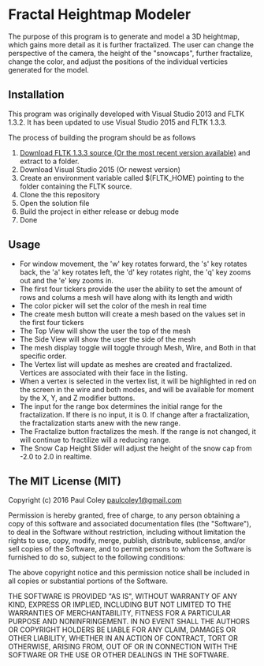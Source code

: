 # Fractal Heightmap Modeler

The purpose of this program is to generate and model a 3D heightmap, which gains more detail as it is further fractalized. The user can change the perspective of the camera, the height of the "snowcaps", further fractalize, change the color, and adjust the positions of the individual verticies generated for the model.

## Installation

This program was originally developed with Visual Studio 2013 and FLTK 1.3.2. It has been updated to use Visual Studio 2015 and FLTK 1.3.3.

The process of building the program should be as follows
  1. [Download FLTK 1.3.3 source (Or the most recent version available)](http://www.fltk.org/software.php) and extract to a folder.
  2. Download Visual Studio 2015 (Or newest version)
  3. Create an environment variable called $(FLTK_HOME) pointing to the folder containing the FLTK source.
  4. Clone the this repository
  5. Open the solution file
  6. Build the project in either release or debug mode
  7. Done

## Usage

- For window movement, the 'w' key rotates forward, the 's' key rotates back, the 'a' key rotates left, the 'd' key rotates right, the 'q' key zooms out and the 'e' key zooms in.
- The first four tickers provide the user the ability to set the amount of rows and colums a mesh will have along with its length and width
- The color picker will set the color of the mesh in real time
- The create mesh button will create a mesh based on the values set in the first four tickers
- The Top View will show the user the top of the mesh
- The Side View will show the user the side of the mesh
- The mesh display toggle will toggle through Mesh, Wire, and Both in that specific order.
- The Vertex list will update as meshes are created and fractalized. Vertices are associated with their face in the listing.
- When a vertex is selected in the vertex list, it will be highlighted in red on the screen in the wire and both modes, and will be available for moment by the X, Y, and Z modifier buttons.
- The input for the range box determines the initial range for the fractalization. If there is no input, it is 0. If change after a fractalization, the fractalization starts anew with the new range.
- The Fractalize button fractalizes the mesh. If the range is not changed, it will continue to fractilize will a reducing range.
- The Snow Cap Height Slider will adjust the height of the snow cap from -2.0 to 2.0 in realtime.

## The MIT License (MIT)
Copyright (c) 2016 Paul Coley <paulcoley1@gmail.com>

Permission is hereby granted, free of charge, to any person obtaining a copy of this software and associated documentation files (the "Software"), to deal in the Software without restriction, including without limitation the rights to use, copy, modify, merge, publish, distribute, sublicense, and/or sell copies of the Software, and to permit persons to whom the Software is furnished to do so, subject to the following conditions:

The above copyright notice and this permission notice shall be included in all copies or substantial portions of the Software.

THE SOFTWARE IS PROVIDED "AS IS", WITHOUT WARRANTY OF ANY KIND, EXPRESS OR IMPLIED, INCLUDING BUT NOT LIMITED TO THE WARRANTIES OF MERCHANTABILITY, FITNESS FOR A PARTICULAR PURPOSE AND NONINFRINGEMENT. IN NO EVENT SHALL THE AUTHORS OR COPYRIGHT HOLDERS BE LIABLE FOR ANY CLAIM, DAMAGES OR OTHER LIABILITY, WHETHER IN AN ACTION OF CONTRACT, TORT OR OTHERWISE, ARISING FROM, OUT OF OR IN CONNECTION WITH THE SOFTWARE OR THE USE OR OTHER DEALINGS IN THE SOFTWARE.
